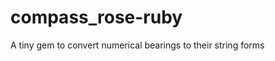 compass_rose-ruby
=================

A tiny gem to convert numerical bearings to their string forms
